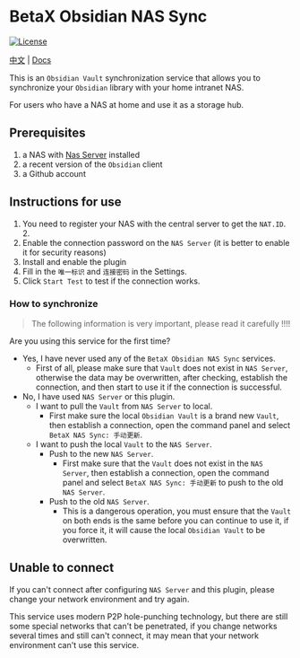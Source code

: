 # BetaX Obsidian NAS Sync

[![License](https://img.shields.io/badge/License-AGPLv3-blue.svg)](https://www.gnu.org/licenses/agpl-3.0.html)

[中文](README_zh.md) | [Docs](https://skye-z.github.io/ons/)

This is an `Obsidian Vault` synchronization service that allows you to synchronize your `Obsidian` library with your home intranet NAS.

For users who have a NAS at home and use it as a storage hub.

## Prerequisites

1. a NAS with [Nas Server](nas-server) installed
2. a recent version of the `Obsidian` client
3. a Github account

## Instructions for use

1. You need to register your NAS with the central server to get the `NAT.ID`. 2.
2. Enable the connection password on the `NAS Server` (it is better to enable it for security reasons)
3. Install and enable the plugin
4. Fill in the `唯一标识` and `连接密码` in the Settings.
5. Click `Start Test` to test if the connection works.

### How to synchronize

> The following information is very important, please read it carefully !!!!

Are you using this service for the first time?

- Yes, I have never used any of the `BetaX Obsidian NAS Sync` services.
  - First of all, please make sure that `Vault` does not exist in `NAS Server`, otherwise the data may be overwritten, after checking, establish the connection, and then start to use it if the connection is successful.
- No, I have used `NAS Server` or this plugin.
  - I want to pull the `Vault` from `NAS Server` to local.
    - First make sure the local `Obsidian Vault` is a brand new `Vault`, then establish a connection, open the command panel and select `BetaX NAS Sync: 手动更新`.
  - I want to push the local `Vault` to the `NAS Server`.
    - Push to the new `NAS Server`.
      - First make sure that the `Vault` does not exist in the `NAS Server`, then establish a connection, open the command panel and select `BetaX NAS Sync: 手动更新` to push to the old `NAS Server`.
    - Push to the old `NAS Server`.
      - This is a dangerous operation, you must ensure that the `Vault` on both ends is the same before you can continue to use it, if you force it, it will cause the local `Obsidian Vault` to be overwritten.

## Unable to connect

If you can't connect after configuring `NAS Server` and this plugin, please change your network environment and try again.

This service uses modern P2P hole-punching technology, but there are still some special networks that can't be penetrated, if you change networks several times and still can't connect, it may mean that your network environment can't use this service.

